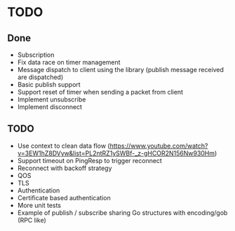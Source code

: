 # TODO

## Done

+ Subscription
+ Fix data race on timer management
+ Message dispatch to client using the library (publish message
  received are dispatched)
+ Basic publish support
+ Support reset of timer when sending a packet from client
+ Implement unsubscribe
+ Implement disconnect

## TODO

- Use context to clean data flow (https://www.youtube.com/watch?v=3EW1hZ8DVyw&list=PL2ntRZ1ySWBf-_z-gHCOR2N156Nw930Hm)
- Support timeout on PingResp to trigger reconnect
- Reconnect with backoff strategy
- QOS
- TLS
- Authentication
- Certificate based authentication
- More unit tests
- Example of publish / subscribe sharing Go structures with
  encoding/gob (RPC like)
